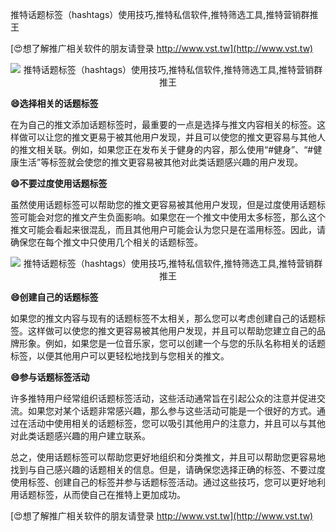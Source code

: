 推特话题标签（hashtags）使用技巧,推特私信软件,推特筛选工具,推特营销群推王

[😍想了解推广相关软件的朋友请登录 http://www.vst.tw](http://www.vst.tw)

 <center><img src="https://vst.tw/MP4/tuiguang/png/1.png" alt="推特话题标签（hashtags）使用技巧,推特私信软件,推特筛选工具,推特营销群推王"></center>

**😄选择相关的话题标签**

在为自己的推文添加话题标签时，最重要的一点是选择与推文内容相关的标签。这样做可以让您的推文更易于被其他用户发现，并且可以使您的推文更容易与其他人的推文相关联。例如，如果您正在发布关于健身的内容，那么使用“#健身”、“#健康生活”等标签就会使您的推文更容易被其他对此类话题感兴趣的用户发现。

**😄不要过度使用话题标签**

虽然使用话题标签可以帮助您的推文更容易被其他用户发现，但是过度使用话题标签可能会对您的推文产生负面影响。如果您在一个推文中使用太多标签，那么这个推文可能会看起来很混乱，而且其他用户可能会认为您只是在滥用标签。因此，请确保您在每个推文中只使用几个相关的话题标签。

 <center><img src="https://vst.tw/MP4/tuiguang/png/2.png" alt="推特话题标签（hashtags）使用技巧,推特私信软件,推特筛选工具,推特营销群推王"></center>

**😄创建自己的话题标签**

如果您的推文内容与现有的话题标签不太相关，那么您可以考虑创建自己的话题标签。这样做可以使您的推文更容易被其他用户发现，并且可以帮助您建立自己的品牌形象。例如，如果您是一位音乐家，您可以创建一个与您的乐队名称相关的话题标签，以便其他用户可以更轻松地找到与您相关的推文。

**😄参与话题标签活动**

许多推特用户经常组织话题标签活动，这些活动通常旨在引起公众的注意并促进交流。如果您对某个话题非常感兴趣，那么参与这些活动可能是一个很好的方式。通过在活动中使用相关的话题标签，您可以吸引其他用户的注意力，并且可以与其他对此类话题感兴趣的用户建立联系。

总之，使用话题标签可以帮助您更好地组织和分类推文，并且可以帮助您更容易地找到与自己感兴趣的话题相关的信息。但是，请确保您选择正确的标签、不要过度使用标签、创建自己的标签并参与话题标签活动。通过这些技巧，您可以更好地利用话题标签，从而使自己在推特上更加成功。

[😍想了解推广相关软件的朋友请登录 http://www.vst.tw](http://www.vst.tw)



